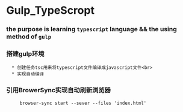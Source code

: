 Gulp_TypeScropt
=================
### the purpose is learning `typescript` language && the using method of `gulp`

### 搭建gulp环境
      * 创建任务tsc用来将typescript文件编译成javascript文件<br>
      * 实现自动编译
### 引用BrowerSync实现自动刷新浏览器
```
     browser-sync start --sever --files 'index.html'
```
